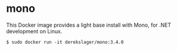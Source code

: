 # mono

This Docker image provides a light base install with Mono, for .NET
development on Linux.

    $ sudo docker run -it derekslager/mono:3.4.0
